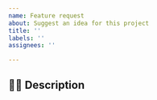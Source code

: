 ```yaml
---
name: Feature request
about: Suggest an idea for this project
title: ''
labels: ''
assignees: ''

---
```


## 🤷‍♂️ Description

<!-- 구현하고자 하는 기능에 대해 작성해 주세요. -->


<!--마지막으로 이슈 생성 시 우측의 옵션들을 체크했는지 확인해주세요!-->
